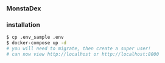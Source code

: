 ### MonstaDex

### installation

```bash
$ cp .env_sample .env
$ docker-compose up -d
# you will need to migrate, then create a super user! 
# can now view http://localhost or http://localhost:8000
```
